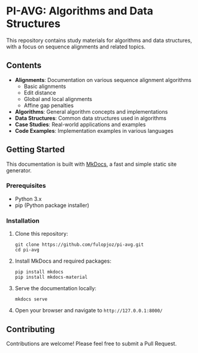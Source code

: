 # PI-AVG: Algorithms and Data Structures

This repository contains study materials for algorithms and data structures, with a focus on sequence alignments and related topics.

## Contents

- **Alignments**: Documentation on various sequence alignment algorithms
  - Basic alignments
  - Edit distance
  - Global and local alignments
  - Affine gap penalties
- **Algorithms**: General algorithm concepts and implementations
- **Data Structures**: Common data structures used in algorithms
- **Case Studies**: Real-world applications and examples
- **Code Examples**: Implementation examples in various languages

## Getting Started

This documentation is built with [MkDocs](https://www.mkdocs.org/), a fast and simple static site generator.

### Prerequisites

- Python 3.x
- pip (Python package installer)

### Installation

1. Clone this repository:
   ```
   git clone https://github.com/fulopjoz/pi-avg.git
   cd pi-avg
   ```

2. Install MkDocs and required packages:
   ```
   pip install mkdocs
   pip install mkdocs-material
   ```

3. Serve the documentation locally:
   ```
   mkdocs serve
   ```

4. Open your browser and navigate to `http://127.0.0.1:8000/`

## Contributing

Contributions are welcome! Please feel free to submit a Pull Request.
